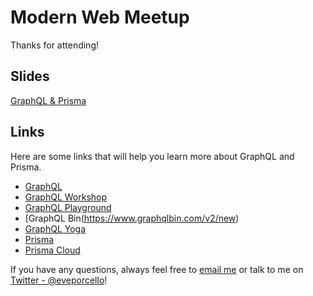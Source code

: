Modern Web Meetup
=======
Thanks for attending!

Slides
----
[GraphQL & Prisma](https://docs.google.com/presentation/d/1cRT_r_lzJLPJjdKSyhdf3SCdajI-auVfanF0TbawxPI/edit?usp=sharing)

Links
----
Here are some links that will help you learn more about GraphQL and Prisma.

* [GraphQL](http://graphql.org/)
* [GraphQL Workshop](https://www.graphqlworkshop.com)
* [GraphQL Playground](https://github.com/graphcool/graphql-playground)
* [GraphQL Bin(https://www.graphqlbin.com/v2/new)
* [GraphQL Yoga](https://github.com/graphcool/graphql-yoga)
* [Prisma](https://www.prisma.io/)
* [Prisma Cloud](https://www.prisma.io/cloud/)

If you have any questions, always feel free to [email me](mailto:eve@moonhighway.com) or talk to me on [Twitter - @eveporcello](https://twitter.com/eveporcello)!
